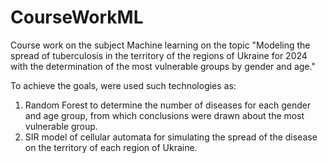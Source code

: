 # CourseWorkML
Course work on the subject Machine learning on the topic "Modeling the spread of tuberculosis in the territory of the regions of Ukraine for 2024 with the determination of the most vulnerable groups by gender and age."

To achieve the goals, were used such technologies as: 
1. Random Forest to determine the number of diseases for each gender and age group, from which conclusions were drawn about the most vulnerable group.
2. SIR model of cellular automata for simulating the spread of the disease on the territory of each region of Ukraine.
